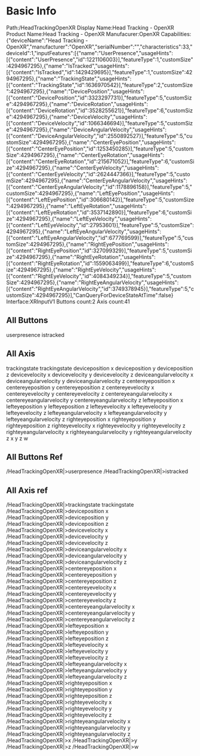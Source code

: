 # Basic Info
Path:/HeadTrackingOpenXR
Display Name:Head Tracking - OpenXR
Product Name:Head Tracking - OpenXR
Manufacurer:OpenXR
Capabilities:{"deviceName":"Head Tracking - OpenXR","manufacturer":"OpenXR","serialNumber":"","characteristics":33,"deviceId":1,"inputFeatures":[{"name":"UserPresence","usageHints":[{"content":"UserPresence","id":1221106003}],"featureType":1,"customSize":4294967295},{"name":"IsTracked","usageHints":[{"content":"IsTracked","id":1429429695}],"featureType":1,"customSize":4294967295},{"name":"TrackingState","usageHints":[{"content":"TrackingState","id":1636970542}],"featureType":2,"customSize":4294967295},{"name":"DevicePosition","usageHints":[{"content":"DevicePosition","id":3323297731}],"featureType":5,"customSize":4294967295},{"name":"DeviceRotation","usageHints":[{"content":"DeviceRotation","id":3528255621}],"featureType":6,"customSize":4294967295},{"name":"DeviceVelocity","usageHints":[{"content":"DeviceVelocity","id":1066346694}],"featureType":5,"customSize":4294967295},{"name":"DeviceAngularVelocity","usageHints":[{"content":"DeviceAngularVelocity","id":2550892527}],"featureType":5,"customSize":4294967295},{"name":"CenterEyePosition","usageHints":[{"content":"CenterEyePosition","id":1253450285}],"featureType":5,"customSize":4294967295},{"name":"CenterEyeRotation","usageHints":[{"content":"CenterEyeRotation","id":215671052}],"featureType":6,"customSize":4294967295},{"name":"CenterEyeVelocity","usageHints":[{"content":"CenterEyeVelocity","id":2624447366}],"featureType":5,"customSize":4294967295},{"name":"CenterEyeAngularVelocity","usageHints":[{"content":"CenterEyeAngularVelocity","id":1178896158}],"featureType":5,"customSize":4294967295},{"name":"LeftEyePosition","usageHints":[{"content":"LeftEyePosition","id":306680142}],"featureType":5,"customSize":4294967295},{"name":"LeftEyeRotation","usageHints":[{"content":"LeftEyeRotation","id":3537142890}],"featureType":6,"customSize":4294967295},{"name":"LeftEyeVelocity","usageHints":[{"content":"LeftEyeVelocity","id":27953601}],"featureType":5,"customSize":4294967295},{"name":"LeftEyeAngularVelocity","usageHints":[{"content":"LeftEyeAngularVelocity","id":677769599}],"featureType":5,"customSize":4294967295},{"name":"RightEyePosition","usageHints":[{"content":"RightEyePosition","id":327099329}],"featureType":5,"customSize":4294967295},{"name":"RightEyeRotation","usageHints":[{"content":"RightEyeRotation","id":1559063499}],"featureType":6,"customSize":4294967295},{"name":"RightEyeVelocity","usageHints":[{"content":"RightEyeVelocity","id":4084349234}],"featureType":5,"customSize":4294967295},{"name":"RightEyeAngularVelocity","usageHints":[{"content":"RightEyeAngularVelocity","id":3749378945}],"featureType":5,"customSize":4294967295}],"CanQueryForDeviceStateAtTime":false}
Interface:XRInputV1
Buttons count:2
Axis count:41
##  All Buttons
userpresence istracked
##  All Axis
trackingstate trackingstate deviceposition x deviceposition y deviceposition z devicevelocity x devicevelocity y devicevelocity z deviceangularvelocity x deviceangularvelocity y deviceangularvelocity z centereyeposition x centereyeposition y centereyeposition z centereyevelocity x centereyevelocity y centereyevelocity z centereyeangularvelocity x centereyeangularvelocity y centereyeangularvelocity z lefteyeposition x lefteyeposition y lefteyeposition z lefteyevelocity x lefteyevelocity y lefteyevelocity z lefteyeangularvelocity x lefteyeangularvelocity y lefteyeangularvelocity z righteyeposition x righteyeposition y righteyeposition z righteyevelocity x righteyevelocity y righteyevelocity z righteyeangularvelocity x righteyeangularvelocity y righteyeangularvelocity z x y z w
##  All Buttons Ref
/HeadTrackingOpenXR|>userpresence
/HeadTrackingOpenXR|>istracked
##  All Axis ref 
/HeadTrackingOpenXR|>trackingstate trackingstate
/HeadTrackingOpenXR|>deviceposition x
/HeadTrackingOpenXR|>deviceposition y
/HeadTrackingOpenXR|>deviceposition z
/HeadTrackingOpenXR|>devicevelocity x
/HeadTrackingOpenXR|>devicevelocity y
/HeadTrackingOpenXR|>devicevelocity z
/HeadTrackingOpenXR|>deviceangularvelocity x
/HeadTrackingOpenXR|>deviceangularvelocity y
/HeadTrackingOpenXR|>deviceangularvelocity z
/HeadTrackingOpenXR|>centereyeposition x
/HeadTrackingOpenXR|>centereyeposition y
/HeadTrackingOpenXR|>centereyeposition z
/HeadTrackingOpenXR|>centereyevelocity x
/HeadTrackingOpenXR|>centereyevelocity y
/HeadTrackingOpenXR|>centereyevelocity z
/HeadTrackingOpenXR|>centereyeangularvelocity x
/HeadTrackingOpenXR|>centereyeangularvelocity y
/HeadTrackingOpenXR|>centereyeangularvelocity z
/HeadTrackingOpenXR|>lefteyeposition x
/HeadTrackingOpenXR|>lefteyeposition y
/HeadTrackingOpenXR|>lefteyeposition z
/HeadTrackingOpenXR|>lefteyevelocity x
/HeadTrackingOpenXR|>lefteyevelocity y
/HeadTrackingOpenXR|>lefteyevelocity z
/HeadTrackingOpenXR|>lefteyeangularvelocity x
/HeadTrackingOpenXR|>lefteyeangularvelocity y
/HeadTrackingOpenXR|>lefteyeangularvelocity z
/HeadTrackingOpenXR|>righteyeposition x
/HeadTrackingOpenXR|>righteyeposition y
/HeadTrackingOpenXR|>righteyeposition z
/HeadTrackingOpenXR|>righteyevelocity x
/HeadTrackingOpenXR|>righteyevelocity y
/HeadTrackingOpenXR|>righteyevelocity z
/HeadTrackingOpenXR|>righteyeangularvelocity x
/HeadTrackingOpenXR|>righteyeangularvelocity y
/HeadTrackingOpenXR|>righteyeangularvelocity z
/HeadTrackingOpenXR|>x
/HeadTrackingOpenXR|>y
/HeadTrackingOpenXR|>z
/HeadTrackingOpenXR|>w
